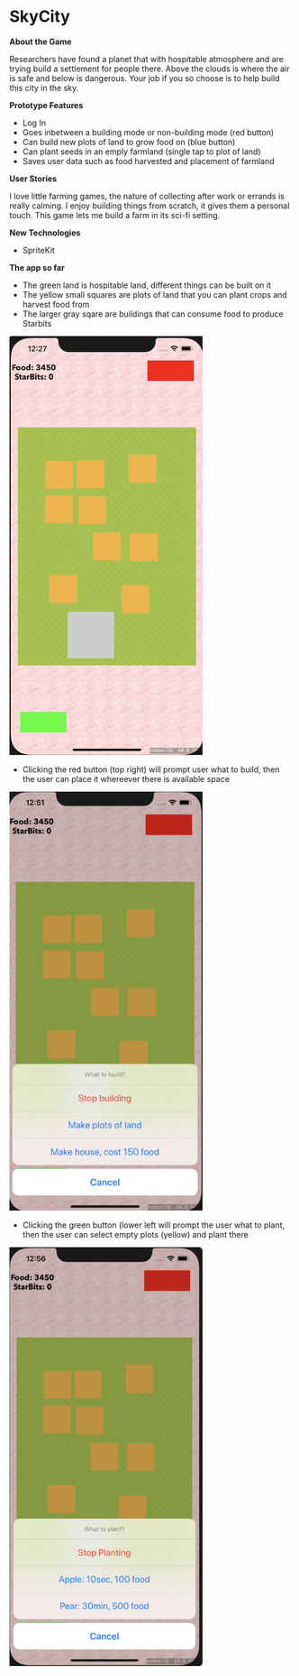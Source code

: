 # SkyCity #

**About the Game**

Researchers have found a planet that with hospitable atmosphere and are trying build a settlement for people there. Above the clouds is where the air is safe and below is dangerous. Your job if you so choose is to help build this city in the sky.

**Prototype Features**

* Log In
* Goes inbetween a building mode or non-building mode (red button)
* Can build new plots of land to grow food on (blue button)
* Can plant seeds in an emply farmland (single tap to plot of land)
* Saves user data such as food harvested and placement of farmland 

**User Stories**

I love little farming games, the nature of collecting after work or errands is really calming. I enjoy building things from scratch, it gives them a personal touch. This game lets me build a farm in its sci-fi setting.


**New Technologies**
* SpriteKit


**The app so far**
* The green land is hospitable land, different things can be built on it
* The yellow small squares are plots of land that you can plant crops and harvest food from
* The larger gray sqare are buildings that can consume food to produce Starbits

<img src=https://github.com/Agarrovi1/SkyCity/blob/master/Images/Screen%20Shot%202020-06-20%20at%2012.27.18%20PM.png alt=Example of land with harvest plots and building width=343 height=743>

* Clicking the red button (top right) will prompt user what to build, then the user can place it whereever there is available space

<img src=https://github.com/Agarrovi1/SkyCity/blob/master/Images/Screen%20Shot%202020-06-20%20at%2012.51.23%20PM.png alt=What to build width=343 height=743>

* Clicking the green button (lower left will prompt the user what to plant, then the user can select empty plots (yellow) and plant there

<img src=https://github.com/Agarrovi1/SkyCity/blob/master/Images/Screen%20Shot%202020-06-20%20at%2012.56.12%20PM.png alt=What to plant width=343 height=743>
